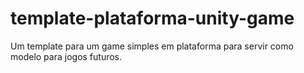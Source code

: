 # template-plataforma-unity-game
Um template para um game simples em plataforma para servir como modelo para jogos futuros.

